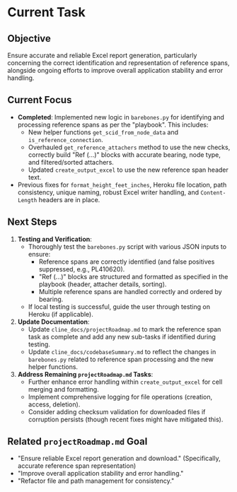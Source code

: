# Current Task

## Objective
Ensure accurate and reliable Excel report generation, particularly concerning the correct identification and representation of reference spans, alongside ongoing efforts to improve overall application stability and error handling.

## Current Focus
- **Completed**: Implemented new logic in `barebones.py` for identifying and processing reference spans as per the "playbook". This includes:
    - New helper functions `get_scid_from_node_data` and `is_reference_connection`.
    - Overhauled `get_reference_attachers` method to use the new checks, correctly build "Ref (...)" blocks with accurate bearing, node type, and filtered/sorted attachers.
    - Updated `create_output_excel` to use the new reference span header text.
- Previous fixes for `format_height_feet_inches`, Heroku file location, path consistency, unique naming, robust Excel writer handling, and `Content-Length` headers are in place.

## Next Steps
1.  **Testing and Verification**:
    *   Thoroughly test the `barebones.py` script with various JSON inputs to ensure:
        *   Reference spans are correctly identified (and false positives suppressed, e.g., PL410620).
        *   "Ref (...)" blocks are structured and formatted as specified in the playbook (header, attacher details, sorting).
        *   Multiple reference spans are handled correctly and ordered by bearing.
    *   If local testing is successful, guide the user through testing on Heroku (if applicable).
2.  **Update Documentation**:
    *   Update `cline_docs/projectRoadmap.md` to mark the reference span task as complete and add any new sub-tasks if identified during testing.
    *   Update `cline_docs/codebaseSummary.md` to reflect the changes in `barebones.py` related to reference span processing and the new helper functions.
3.  **Address Remaining `projectRoadmap.md` Tasks**:
    *   Further enhance error handling within `create_output_excel` for cell merging and formatting.
    *   Implement comprehensive logging for file operations (creation, access, deletion).
    *   Consider adding checksum validation for downloaded files if corruption persists (though recent fixes might have mitigated this).

## Related `projectRoadmap.md` Goal
- "Ensure reliable Excel report generation and download." (Specifically, accurate reference span representation)
- "Improve overall application stability and error handling."
- "Refactor file and path management for consistency."
